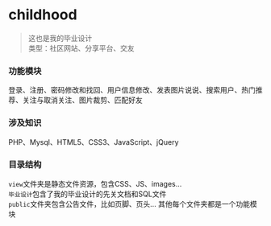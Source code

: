 # childhood

> 这也是我的毕业设计  
类型：社区网站、分享平台、交友

### 功能模块

登录、注册、密码修改和找回、用户信息修改、发表图片说说、搜索用户、热门推荐、关注与取消关注、图片裁剪、匹配好友

### 涉及知识

PHP、Mysql、HTML5、CSS3、JavaScript、jQuery

### 目录结构

`view`文件夹是静态文件资源，包含CSS、JS、images…  
`毕业设计`包含了我的毕业设计的先关文档和SQL文件  
`public`文件夹包含公告文件，比如页脚、页头…
其他每个文件夹都是一个功能模块
